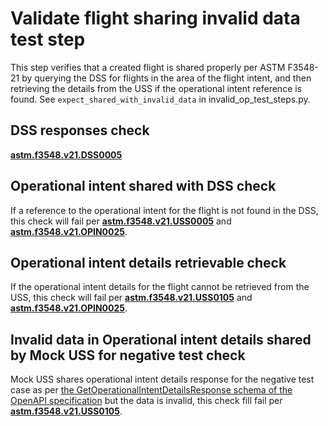# Validate flight sharing invalid data test step

This step verifies that a created flight is shared properly per ASTM F3548-21 by querying the DSS for flights in the area of the flight intent, and then retrieving the details from the USS if the operational intent reference is found.  See `expect_shared_with_invalid_data` in invalid_op_test_steps.py.

## DSS responses check

**[astm.f3548.v21.DSS0005](../../../../../requirements/astm/f3548/v21.md)**

## Operational intent shared with DSS check

If a reference to the operational intent for the flight is not found in the DSS, this check will fail per **[astm.f3548.v21.USS0005](../../../../../requirements/astm/f3548/v21.md)** and **[astm.f3548.v21.OPIN0025](../../../../../requirements/astm/f3548/v21.md)**.

## Operational intent details retrievable check

If the operational intent details for the flight cannot be retrieved from the USS, this check will fail per **[astm.f3548.v21.USS0105](../../../../../requirements/astm/f3548/v21.md)** and **[astm.f3548.v21.OPIN0025](../../../../../requirements/astm/f3548/v21.md)**.

## Invalid data in Operational intent details shared by Mock USS for negative test check

Mock USS shares operational intent details response for the negative test case as per [the GetOperationalIntentDetailsResponse schema of the OpenAPI specification](https://github.com/astm-utm/Protocol/blob/v1.0.0/utm.yaml#L1120) but the data is invalid, this check fill fail per **[astm.f3548.v21.USS0105](../../../../../requirements/astm/f3548/v21.md)**.

